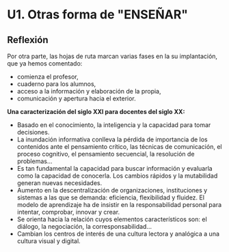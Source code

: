 
# U1. Otras forma de "ENSEÑAR"

## Reflexión

Por otra parte, las hojas de ruta marcan varias fases en la su implantación, que ya hemos comentado:

- comienza el profesor,
- cuaderno para los alumnos,
- acceso a la información y elaboración de la propia,
- comunicación y apertura hacia el exterior.

**Una caracterización del siglo XXI para docentes del siglo XX:**

- Basado en el conocimiento, la inteligencia y la capacidad para tomar decisiones.
- La inundación informativa conlleva la pérdida de importancia de los contenidos ante el pensamiento crítico, las técnicas de comunicación, el proceso cognitivo, el pensamiento secuencial, la resolución de problemas…
- Es tan fundamental la capacidad para buscar información y evaluarla como la capacidad de conocerla. Los cambios rápidos y la mutabilidad generan nuevas necesidades.
- Aumento en la descentralización de organizaciones, instituciones y sistemas a las que se demanda: eficiencia, flexibilidad y fluidez. El modelo de aprendizaje ha de insistir en la responsabilidad personal para intentar, comprobar, innovar y crear.
- Se orienta hacia la relación cuyos elementos característicos son: el diálogo, la negociación, la corresponsabilidad…
- Cambian los centros de interés de una cultura lectora y analógica a una cultura visual y digital.
